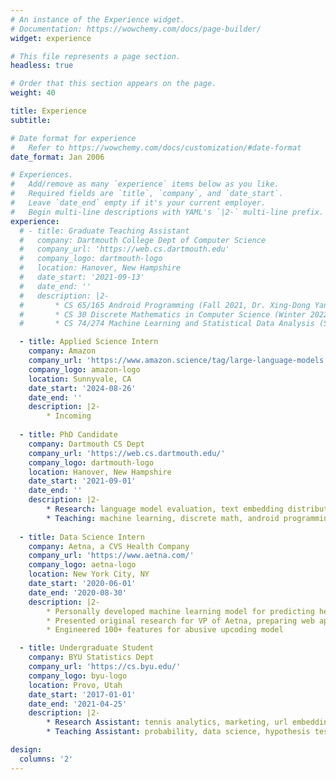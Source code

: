 ```yaml
---
# An instance of the Experience widget.
# Documentation: https://wowchemy.com/docs/page-builder/
widget: experience

# This file represents a page section.
headless: true

# Order that this section appears on the page.
weight: 40

title: Experience
subtitle:

# Date format for experience
#   Refer to https://wowchemy.com/docs/customization/#date-format
date_format: Jan 2006

# Experiences.
#   Add/remove as many `experience` items below as you like.
#   Required fields are `title`, `company`, and `date_start`.
#   Leave `date_end` empty if it's your current employer.
#   Begin multi-line descriptions with YAML's `|2-` multi-line prefix.
experience:
  # - title: Graduate Teaching Assistant
  #   company: Dartmouth College Dept of Computer Science
  #   company_url: 'https://web.cs.dartmouth.edu'
  #   company_logo: dartmouth-logo
  #   location: Hanover, New Hampshire
  #   date_start: '2021-09-13'
  #   date_end: ''
  #   description: |2-
  #       * CS 65/165 Android Programming (Fall 2021, Dr. Xing-Dong Yang)
  #       * CS 30 Discrete Mathematics in Computer Science (Winter 2022, Dr. Hsien-Chih Chang)
  #       * CS 74/274 Machine Learning and Statistical Data Analysis (Spring 2022, Dr. Sarah Masud Preum)

  - title: Applied Science Intern
    company: Amazon
    company_url: 'https://www.amazon.science/tag/large-language-models'
    company_logo: amazon-logo
    location: Sunnyvale, CA
    date_start: '2024-08-26'
    date_end: ''
    description: |2-
        * Incoming
  
  - title: PhD Candidate
    company: Dartmouth CS Dept
    company_url: 'https://web.cs.dartmouth.edu/'
    company_logo: dartmouth-logo
    location: Hanover, New Hampshire
    date_start: '2021-09-01'
    date_end: ''
    description: |2-
        * Research: language model evaluation, text embedding distributions, semantic information processing
        * Teaching: machine learning, discrete math, android programming
  
  - title: Data Science Intern
    company: Aetna, a CVS Health Company
    company_url: 'https://www.aetna.com/'
    company_logo: aetna-logo
    location: New York City, NY
    date_start: '2020-06-01'
    date_end: '2020-08-30'
    description: |2-
        * Personally developed machine learning model for predicting healthcare provider abusive upcoding on inpatient DRG claims, projected to save up to $1,000,000 each month via audit recommendations
        * Presented original research for VP of Aetna, preparing web application for live model prediction
        * Engineered 100+ features for abusive upcoding model

  - title: Undergraduate Student
    company: BYU Statistics Dept
    company_url: 'https://cs.byu.edu/'
    company_logo: byu-logo
    location: Provo, Utah
    date_start: '2017-01-01'
    date_end: '2021-04-25'
    description: |2-
        * Research Assistant: tennis analytics, marketing, url embeddings
        * Teaching Assistant: probability, data science, hypothesis testing, linear regression

design:
  columns: '2'
---
```

